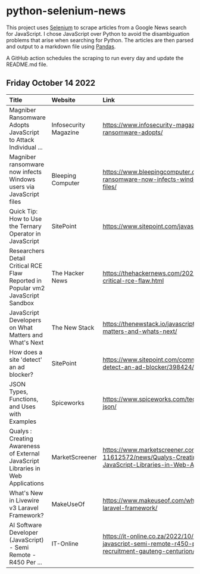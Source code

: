 # python-selenium-news

This project uses [Selenium](https://www.seleniumhq.org/) to scrape articles from a Google News search for JavaScript.
I chose JavaScript over Python to avoid the disambiguation problems that arise when searching for Python.
The articles are then parsed and output to a markdown file using [Pandas](https://pandas.pydata.org/).

A GitHub action schedules the scraping to run every day and update the README.md file.

## Friday October 14 2022


| Title                                                                            | Website               | Link                                                                                                                                                         |
|:---------------------------------------------------------------------------------|:----------------------|:-------------------------------------------------------------------------------------------------------------------------------------------------------------|
| Magniber Ransomware Adopts JavaScript to Attack Individual ...                   | Infosecurity Magazine | https://www.infosecurity-magazine.com/news/magniber-ransomware-adopts/                                                                                       |
| Magniber ransomware now infects Windows users via JavaScript files               | Bleeping Computer     | https://www.bleepingcomputer.com/news/security/magniber-ransomware-now-infects-windows-users-via-javascript-files/                                           |
| Quick Tip: How to Use the Ternary Operator in JavaScript                         | SitePoint             | https://www.sitepoint.com/javascript-ternary-operator/                                                                                                       |
| Researchers Detail Critical RCE Flaw Reported in Popular vm2 JavaScript Sandbox  | The Hacker News       | https://thehackernews.com/2022/10/researchers-detail-critical-rce-flaw.html                                                                                  |
| JavaScript Developers on What Matters and What's Next                            | The New Stack         | https://thenewstack.io/javascript-developers-on-what-matters-and-whats-next/                                                                                 |
| How does a site 'detect' an ad blocker?                                          | SitePoint             | https://www.sitepoint.com/community/t/how-does-a-site-detect-an-ad-blocker/398424/                                                                           |
| JSON Types, Functions, and Uses with Examples                                    | Spiceworks            | https://www.spiceworks.com/tech/devops/articles/what-is-json/                                                                                                |
| Qualys : Creating Awareness of External JavaScript Libraries in Web Applications | MarketScreener        | https://www.marketscreener.com/quote/stock/QUALYS-INC-11612572/news/Qualys-Creating-Awareness-of-External-JavaScript-Libraries-in-Web-Applications-41992663/ |
| What's New in Livewire v3 Laravel Framework?                                     | MakeUseOf             | https://www.makeuseof.com/whats-new-in-livewire-v3-laravel-framework/                                                                                        |
| AI Software Developer (JavaScript) - Semi Remote - R450 Per ...                  | IT-Online             | https://it-online.co.za/2022/10/12/ai-software-developer-javascript-semi-remote-r450-per-hour-at-e-merge-it-recruitment-gauteng-centurion/                   |